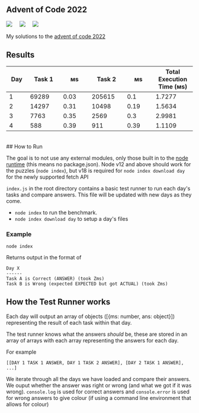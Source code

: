 ## Advent of Code 2022

![](https://img.shields.io/badge/Language-JS-778528?style=for-the-badge) &nbsp; &nbsp; ![](https://img.shields.io/badge/📅%20Day%20-4-118499?style=for-the-badge) &nbsp; &nbsp;  ![](https://img.shields.io/badge/⭐%20Stars%20-8-b5792a?style=for-the-badge)

My solutions to the [advent of code 2022](https://adventofcode.com/2022/)

## Results

Day | Task 1 | ᴍs | Task 2 | ᴍs | Total Execution Time (ᴍs)
-|-|-|-|-|-
1&nbsp;&nbsp;&nbsp;&nbsp;&nbsp;&nbsp;&nbsp;|69289&nbsp;&nbsp;&nbsp;&nbsp;&nbsp;|0.03&nbsp;&nbsp;&nbsp;&nbsp;&nbsp;&nbsp;|205615&nbsp;&nbsp;&nbsp;&nbsp;|0.1&nbsp;&nbsp;&nbsp;&nbsp;&nbsp;&nbsp;&nbsp;|1.7277
2&nbsp;&nbsp;&nbsp;&nbsp;&nbsp;&nbsp;&nbsp;|14297&nbsp;&nbsp;&nbsp;&nbsp;&nbsp;|0.31&nbsp;&nbsp;&nbsp;&nbsp;&nbsp;&nbsp;|10498&nbsp;&nbsp;&nbsp;&nbsp;&nbsp;|0.19&nbsp;&nbsp;&nbsp;&nbsp;&nbsp;&nbsp;|1.5634
3&nbsp;&nbsp;&nbsp;&nbsp;&nbsp;&nbsp;&nbsp;|7763&nbsp;&nbsp;&nbsp;&nbsp;&nbsp;&nbsp;|0.35&nbsp;&nbsp;&nbsp;&nbsp;&nbsp;&nbsp;|2569&nbsp;&nbsp;&nbsp;&nbsp;&nbsp;&nbsp;|0.3&nbsp;&nbsp;&nbsp;&nbsp;&nbsp;&nbsp;&nbsp;|2.9981
4&nbsp;&nbsp;&nbsp;&nbsp;&nbsp;&nbsp;&nbsp;|588&nbsp;&nbsp;&nbsp;&nbsp;&nbsp;&nbsp;&nbsp;|0.39&nbsp;&nbsp;&nbsp;&nbsp;&nbsp;&nbsp;|911&nbsp;&nbsp;&nbsp;&nbsp;&nbsp;&nbsp;&nbsp;|0.39&nbsp;&nbsp;&nbsp;&nbsp;&nbsp;&nbsp;|1.1109
<br>
## How to Run

The goal is to not use any external modules, only those built in to the [node runtime](https://nodejs.org/en/) (this means no package.json). Node v12 and above should work for the puzzles (`node index`), but v18 is required for `node index download day` for the newly supported fetch API

`index.js` in the root directory contains a basic test runner to run each day's tasks and compare answers. This file will be updated with new days as they come.

* `node index` to run the benchmark.
* `node index download day` to setup a day's files

### Example

```
node index
```

Returns output in the format of

```
Day X
------
Task A is Correct (ANSWER) (took Zms)
Task B is Wrong (expected EXPECTED but got ACTUAL) (took Zms)
```

## How the Test Runner works

Each day will output an array of objects ([{ms: number, ans: object}]) representing the result of each task within that day.

The test runner knows what the answers *should* be, these are stored in an array of arrays with each array representing the answers for each day.

For example 

```
[[DAY 1 TASK 1 ANSWER, DAY 1 TASK 2 ANSWER], [DAY 2 TASK 1 ANSWER], ...]
```

We iterate through all the days we have loaded and compare their answers. We ouput whether the answer was right or wrong (and what we got if it was wrong). `console.log` is used for correct answers and `console.error` is used for wrong answers to give colour (if using a command line environment that allows for colour)